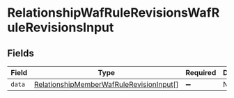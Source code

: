 # RelationshipWafRuleRevisionsWafRuleRevisionsInput


## Fields

| Field                                                                                                     | Type                                                                                                      | Required                                                                                                  | Description                                                                                               |
| --------------------------------------------------------------------------------------------------------- | --------------------------------------------------------------------------------------------------------- | --------------------------------------------------------------------------------------------------------- | --------------------------------------------------------------------------------------------------------- |
| `data`                                                                                                    | [RelationshipMemberWafRuleRevisionInput](../../models/shared/relationshipmemberwafrulerevisioninput.md)[] | :heavy_minus_sign:                                                                                        | N/A                                                                                                       |